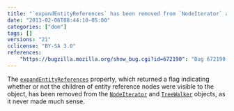 ```yaml
---
title: "`expandEntityReferences` has been removed from `NodeIterator` and `TreeWalker`"
date: "2013-02-06T08:44:10-05:00"
categories: ["dom"]
tags: []
versions: "21"
cclicense: "BY-SA 3.0"
references:
    "https://bugzilla.mozilla.org/show_bug.cgi?id=672190": "Bug 672190 – consider removing expandEntityReferences from NodeIterator and TreeWalker"
---
```

The [`expandEntityReferences`](https://developer.mozilla.org/en-US/docs/Web/API/NodeIterator.expandEntityReferences) property, which returned a flag indicating whether or not the children of entity reference nodes were visible to the object, has been removed from the [`NodeIterator`](https://developer.mozilla.org/en-US/docs/Web/API/NodeIterator) and [`TreeWalker`](https://developer.mozilla.org/en-US/docs/Web/API/TreeWalker) objects, as it never made much sense.
